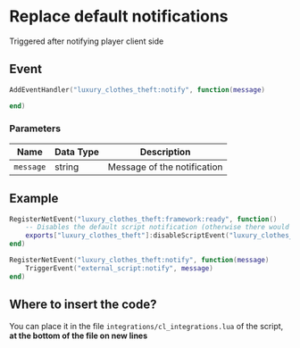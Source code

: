 # Replace default notifications

Triggered after notifying player client side

## Event
``` lua
AddEventHandler("luxury_clothes_theft:notify", function(message)

end)
```

### Parameters

| Name              | Data Type | Description                 |
| -                 | -         | -                             |
| `message`         | string    | Message of the notification  |

## Example
``` lua
RegisterNetEvent("luxury_clothes_theft:framework:ready", function() 
    -- Disables the default script notification (otherwise there would be 2 notifications)
    exports["luxury_clothes_theft"]:disableScriptEvent("luxury_clothes_theft:notify")
end)

RegisterNetEvent("luxury_clothes_theft:notify", function(message)
    TriggerEvent("external_script:notify", message)
end)
```

## Where to insert the code?
You can place it in the file `integrations/cl_integrations.lua` of the script, **at the bottom of the file on new lines**